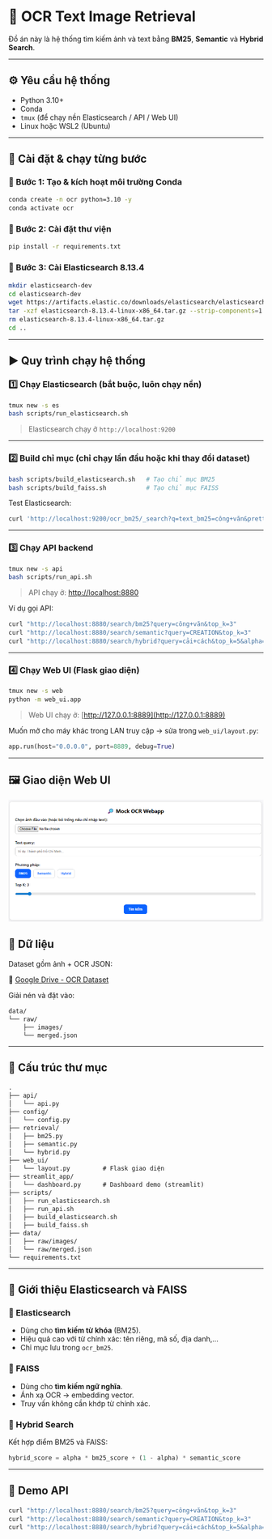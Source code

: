 # 📘 OCR Text Image Retrieval

Đồ án này là hệ thống tìm kiếm ảnh và text bằng **BM25**, **Semantic** và **Hybrid Search**.

---

## ⚙️ Yêu cầu hệ thống

* Python 3.10+
* Conda
* `tmux` (để chạy nền Elasticsearch / API / Web UI)
* Linux hoặc WSL2 (Ubuntu)

---

## 🚀 Cài đặt & chạy từng bước

### 🔹 Bước 1: Tạo & kích hoạt môi trường Conda

```bash
conda create -n ocr python=3.10 -y
conda activate ocr
```

### 🔹 Bước 2: Cài đặt thư viện

```bash
pip install -r requirements.txt
```

### 🔹 Bước 3: Cài Elasticsearch 8.13.4

```bash
mkdir elasticsearch-dev
cd elasticsearch-dev
wget https://artifacts.elastic.co/downloads/elasticsearch/elasticsearch-8.13.4-linux-x86_64.tar.gz
tar -xzf elasticsearch-8.13.4-linux-x86_64.tar.gz --strip-components=1
rm elasticsearch-8.13.4-linux-x86_64.tar.gz
cd ..
```

---

## ▶️ Quy trình chạy hệ thống

### 1️⃣ Chạy Elasticsearch (bắt buộc, luôn chạy nền)

```bash
tmux new -s es
bash scripts/run_elasticsearch.sh
```

> Elasticsearch chạy ở `http://localhost:9200`

---

### 2️⃣ Build chỉ mục (chỉ chạy **lần đầu** hoặc khi thay đổi dataset)

```bash
bash scripts/build_elasticsearch.sh   # Tạo chỉ mục BM25
bash scripts/build_faiss.sh           # Tạo chỉ mục FAISS
```

Test Elasticsearch:

```bash
curl 'http://localhost:9200/ocr_bm25/_search?q=text_bm25=công+văn&pretty'
```

---

### 3️⃣ Chạy API backend

```bash
tmux new -s api
bash scripts/run_api.sh
```

> API chạy ở: [http://localhost:8880](http://localhost:8880)

Ví dụ gọi API:

```bash
curl "http://localhost:8880/search/bm25?query=công+văn&top_k=3"
curl "http://localhost:8880/search/semantic?query=CREATION&top_k=3"
curl "http://localhost:8880/search/hybrid?query=cải+cách&top_k=5&alpha=0.5"
```

---

### 4️⃣ Chạy Web UI (Flask giao diện)

```bash
tmux new -s web
python -m web_ui.app
```

> Web UI chạy ở: [http://127.0.0.1:8889](http://127.0.0.1:8889)

Muốn mở cho máy khác trong LAN truy cập → sửa trong `web_ui/layout.py`:

```python
app.run(host="0.0.0.0", port=8889, debug=True)
```

---

## 🖼️ Giao diện Web UI

![OCR UI](ui.png)

## 💾 Dữ liệu

Dataset gồm ảnh + OCR JSON:

🔗 [Google Drive - OCR Dataset](https://drive.google.com/file/d/1XG1hCsPwrJIo3NIwWomYSb3RrIOvl-Ul/view?usp=sharing)

Giải nén và đặt vào:

```
data/
└── raw/
    ├── images/
    └── merged.json
```

---

## 📂 Cấu trúc thư mục

```
.
├── api/
│   └── api.py
├── config/
│   └── config.py
├── retrieval/
│   ├── bm25.py
│   ├── semantic.py
│   └── hybrid.py
├── web_ui/
│   └── layout.py         # Flask giao diện
├── streamlit_app/
│   └── dashboard.py      # Dashboard demo (streamlit)
├── scripts/
│   ├── run_elasticsearch.sh
│   ├── run_api.sh
│   ├── build_elasticsearch.sh
│   ├── build_faiss.sh
├── data/
│   ├── raw/images/
│   └── raw/merged.json
└── requirements.txt
```

---

## 🧠 Giới thiệu Elasticsearch và FAISS

### 🔹 Elasticsearch

* Dùng cho **tìm kiếm từ khóa** (BM25).
* Hiệu quả cao với từ chính xác: tên riêng, mã số, địa danh,...
* Chỉ mục lưu trong `ocr_bm25`.

### 🔹 FAISS

* Dùng cho **tìm kiếm ngữ nghĩa**.
* Ánh xạ OCR → embedding vector.
* Truy vấn không cần khớp từ chính xác.

### 🔹 Hybrid Search

Kết hợp điểm BM25 và FAISS:

```python
hybrid_score = alpha * bm25_score + (1 - alpha) * semantic_score
```

---

## 🧪 Demo API

```bash
curl "http://localhost:8880/search/bm25?query=công+văn&top_k=3"
curl "http://localhost:8880/search/semantic?query=CREATION&top_k=3"
curl "http://localhost:8880/search/hybrid?query=cải+cách&top_k=5&alpha=0.5"
```


